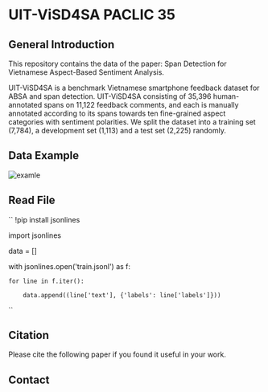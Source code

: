 # UIT-ViSD4SA PACLIC 35
## General Introduction
This repository contains the data of the paper: Span Detection for Vietnamese Aspect-Based Sentiment Analysis. 

UIT-ViSD4SA is a benchmark Vietnamese smartphone feedback dataset for ABSA and span detection. UIT-ViSD4SA consisting of 35,396 human-annotated spans on 11,122 feedback comments, and each is manually annotated according to its spans towards ten fine-grained aspect categories with sentiment polarities. We split the dataset into a training set (7,784), a development set (1,113) and a test set (2,225) randomly.
## Data Example
![examle](https://github.com/kimkim00/UIT-ViSD4SA/blob/main/example.png)
## Read File
``
!pip install jsonlines

import jsonlines

data = []

with jsonlines.open('train.jsonl') as f:

    for line in f.iter():
    
        data.append((line['text'], {'labels': line['labels']}))
``
## Citation
Please cite the following paper if you found it useful in your work.

## Contact

